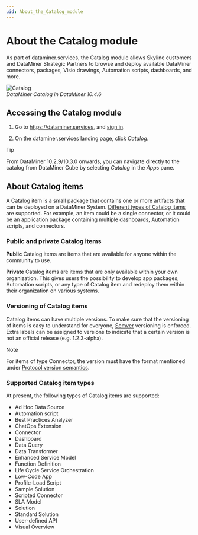 ```yaml
---
uid: About_the_Catalog_module
---
```


# About the Catalog module

As part of dataminer.services, the Catalog module allows Skyline customers and DataMiner Strategic Partners to browse and deploy available DataMiner connectors, packages, Visio drawings, Automation scripts, dashboards, and more.

![Catalog](~/user-guide/images/DataMiner_Catalog.png)<br>*DataMiner Catalog in DataMiner 10.4.6*

## Accessing the Catalog module

1. Go to <https://dataminer.services>, and [sign in](xref:Logging_on_to_the_DataMiner_Cloud_Platform).

1. On the dataminer.services landing page, click *Catalog*.

> [!TIP]
> From DataMiner 10.2.9/10.3.0 onwards, you can navigate directly to the catalog from DataMiner Cube by selecting *Catalog* in the *Apps* pane.

## About Catalog items

A Catalog item is a small package that contains one or more artifacts that can be deployed on a DataMiner System. [Different types of Catalog items](#supported-catalog-item-types) are supported. For example, an item could be a single connector, or it could be an application package containing multiple dashboards, Automation scripts, and connectors.

### Public and private Catalog items

**Public** Catalog items are items that are available for anyone within the community to use.

**Private** Catalog items are items that are only available within your own organization. This gives users the possibility to develop app packages, Automation scripts, or any type of Catalog item and redeploy them within their organization on various systems.

### Versioning of Catalog items

Catalog items can have multiple versions. To make sure that the versioning of items is easy to understand for everyone, [Semver](https://semver.org/) versioning is enforced. Extra labels can be assigned to versions to indicate that a certain version is not an official release (e.g. 1.2.3-alpha).

> [!NOTE]
> For items of type Connector, the version must have the format mentioned under [Protocol version semantics](xref:ProtocolVersionSemantics).

### Supported Catalog item types

At present, the following types of Catalog items are supported:

- Ad Hoc Data Source
- Automation script
- Best Practices Analyzer
- ChatOps Extension
- Connector
- Dashboard
- Data Query
- Data Transformer
- Enhanced Service Model
- Function Definition
- Life Cycle Service Orchestration
- Low-Code App
- Profile-Load Script
- Sample Solution
- Scripted Connector
- SLA Model
- Solution
- Standard Solution
- User-defined API
- Visual Overview
